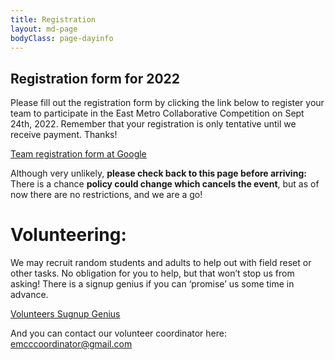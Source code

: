 ```yaml
---
title: Registration
layout: md-page
bodyClass: page-dayinfo
---
```


## Registration form for 2022

Please fill out the registration form by clicking the link below to register your team to participate in the East Metro Collaborative Competition on Sept 24th, 2022.  Remember that your registration is only tentative until we receive payment.  Thanks!
<p>
<a href="https://docs.google.com/forms/d/1FplJOGrNa87uXhgK_9pOq0Wv0bHd76vWhGk5JbpoFC4/viewform?chromeless=1&edit_requested=true&pli=1" class="button">Team registration form at Google</a>
</p>

Although very unlikely, **please check back to this page before arriving:** There is a chance **policy could change which cancels the event**, but as of now there are no restrictions, and we are a go!

# Volunteering:

We may recruit random students and adults to help out with field reset or other tasks. No obligation for you to help, but that won’t stop us from asking! There is a signup genius if you can ‘promise’ us some time in advance.

<p>
<a href="https://www.signupgenius.com/go/508084CA9A62BA5FC1-emcc5" class="button">Volunteers Sugnup Genius</a>
</p>

And you can contact our volunteer coordinator here: [emcccoordinator@gmail.com](mailto:emcccoordinator@gmail.com)
